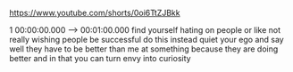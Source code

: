 https://www.youtube.com/shorts/0oi6TtZJBkk

1 00:00:00.000 --\> 00:01:00.000 find yourself hating on people or like
not really wishing people be successful do this instead quiet your ego
and say well they have to be better than me at something because they
are doing better and in that you can turn envy into curiosity
